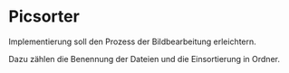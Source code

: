 # Picsorter

Implementierung soll den Prozess der Bildbearbeitung erleichtern.

Dazu zählen die Benennung der Dateien und die Einsortierung in Ordner.


